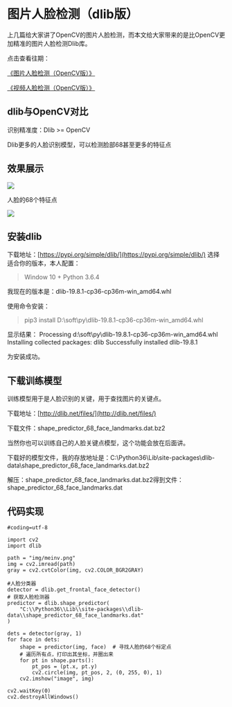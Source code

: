 # 图片人脸检测（dlib版）

上几篇给大家讲了OpenCV的图片人脸检测，而本文给大家带来的是比OpenCV更加精准的图片人脸检测Dlib库。

点击查看往期：

[《图片人脸检测（OpenCV版）》](https://github.com/vipstone/faceai/blob/master/doc/detectionOpenCV.md)

[《视频人脸检测（OpenCV版）》](https://github.com/vipstone/faceai/blob/master/doc/videoOpenCV.md)

## dlib与OpenCV对比 ##

识别精准度：Dlib >= OpenCV

Dlib更多的人脸识别模型，可以检测脸部68甚至更多的特征点

## 效果展示 ##

![](https://raw.githubusercontent.com/vipstone/faceai/master/res/dlib68.png)

人脸的68个特征点

![](https://raw.githubusercontent.com/vipstone/faceai/master/res/68.jpg)


## 安装dlib ##

下载地址：[https://pypi.org/simple/dlib/](https://pypi.org/simple/dlib/) 选择适合你的版本，本人配置：

> Window 10 + Python 3.6.4

我现在的版本是：dlib-19.8.1-cp36-cp36m-win_amd64.whl

使用命令安装：
>pip3 install D:\soft\py\dlib-19.8.1-cp36-cp36m-win_amd64.whl

显示结果：
Processing d:\soft\py\dlib-19.8.1-cp36-cp36m-win_amd64.whl
Installing collected packages: dlib
Successfully installed dlib-19.8.1

为安装成功。

## 下载训练模型 ##
训练模型用于是人脸识别的关键，用于查找图片的关键点。

下载地址：[http://dlib.net/files/](http://dlib.net/files/)

下载文件：shape_predictor_68_face_landmarks.dat.bz2

当然你也可以训练自己的人脸关键点模型，这个功能会放在后面讲。

下载好的模型文件，我的存放地址是：C:\Python36\Lib\site-packages\dlib-data\shape_predictor_68_face_landmarks.dat.bz2

解压：shape_predictor_68_face_landmarks.dat.bz2得到文件：shape_predictor_68_face_landmarks.dat


## 代码实现 ##
```
#coding=utf-8

import cv2
import dlib

path = "img/meinv.png"
img = cv2.imread(path)
gray = cv2.cvtColor(img, cv2.COLOR_BGR2GRAY)

#人脸分类器
detector = dlib.get_frontal_face_detector()
# 获取人脸检测器
predictor = dlib.shape_predictor(
    "C:\\Python36\\Lib\\site-packages\\dlib-data\\shape_predictor_68_face_landmarks.dat"
)

dets = detector(gray, 1)
for face in dets:
    shape = predictor(img, face)  # 寻找人脸的68个标定点
    # 遍历所有点，打印出其坐标，并圈出来
    for pt in shape.parts():
        pt_pos = (pt.x, pt.y)
        cv2.circle(img, pt_pos, 2, (0, 255, 0), 1)
    cv2.imshow("image", img)

cv2.waitKey(0)
cv2.destroyAllWindows()
```


